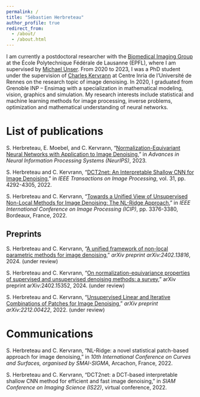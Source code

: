 ```yaml
---
permalink: /
title: "Sébastien Herbreteau"
author_profile: true
redirect_from: 
  - /about/
  - /about.html
---
```


I am currently a postdoctoral researcher with the [Biomedical Imaging Group](https://bigwww.epfl.ch/) at the École Polytechnique Fédérale de Lausanne (EPFL), where I am supervised by [Michael Unser](https://bigwww.epfl.ch/unser/). From 2020 to 2023, I was a PhD student under the supervision of [Charles Kervrann](https://team.inria.fr/serpico/team-members/charles-kervrann-2/) at Centre Inria de l’Université de Rennes on the research topic of image denoising. In 2020, I graduated from Grenoble INP – Ensimag with a specialization in mathematical modeling, vision, graphics and simulation. My research interests include statistical and machine learning methods for image processing, inverse problems, optimization and mathematical understanding of neural networks.

List of publications
======

S. Herbreteau, E. Moebel, and C. Kervrann, “[Normalization-Equivariant Neural Networks with Application to Image Denoising](https://papers.nips.cc/paper_files/paper/2023/hash/12143893d9d37c3569dda800b95cabd9-Abstract-Conference.html),” in *Advances in Neural Information Processing Systems (NeurIPS)*, 2023.

S. Herbreteau and C. Kervrann, “[DCT2net: An Interpretable Shallow CNN for Image Denoising](https://ieeexplore.ieee.org/document/9799727),” in *IEEE Transactions on Image Processing*, vol. 31, pp. 4292-4305, 2022.

S. Herbreteau and C. Kervrann, “[Towards a Unified View of Unsupervised Non-Local Methods for Image Denoising: The NL-Ridge Approach](https://ieeexplore.ieee.org/document/9897992),” in *IEEE International Conference on Image Processing (ICIP)*, pp. 3376-3380, Bordeaux, France, 2022.

Preprints
------

S. Herbreteau and C. Kervrann, “[A unified framework of non-local parametric methods
for image denoising](https://arxiv.org/abs/2402.13816),” *arXiv preprint arXiv:2402.13816*, 2024. (under review)

S. Herbreteau and C. Kervrann, “[On normalization-equivariance properties of supervised
and unsupervised denoising methods: a survey](https://arxiv.org/abs/2402.15352),” arXiv preprint arXiv:2402.15352, 2024. (under review)

S. Herbreteau and C. Kervrann, “[Unsupervised Linear and Iterative Combinations of Patches for Image Denoising](https://arxiv.org/abs/2212.00422),” *arXiv preprint arXiv:2212.00422*, 2022. (under review)

Communications
======

S. Herbreteau and C. Kervrann, “NL-Ridge: a novel statistical patch-based approach for image denoising,”  in *10th International Conference on Curves and Surfaces, organised by SMAI-SIGMA*, Arcachon, France, 2022.

S. Herbreteau and C. Kervrann, “DCT2net: a DCT-based interpretable shallow CNN method for efficient and fast image denoising,”  in *SIAM Conference on Imaging Science (IS22)*, virtual conference, 2022.
